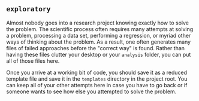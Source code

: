 ## `exploratory`

Almost nobody goes into a research project knowing exactly how to solve the problem. The scientific process often requires many attempts at solving a problem, processing a data set, performing a regression, or myriad other ways of thinking about the problem. As a result, one often generates many files of failed approaches before the "correct way" is found. Rather than having these files clutter your desktop or your `analysis` folder, you can put all of those files here. 

Once you arrive at a working bit of code, you should save it as a reduced template file and save it in the `templates` directory in the project root. You can keep all of your other attempts here in case you have to go back or if someone wants to see how else you attempted to solve the problem.  